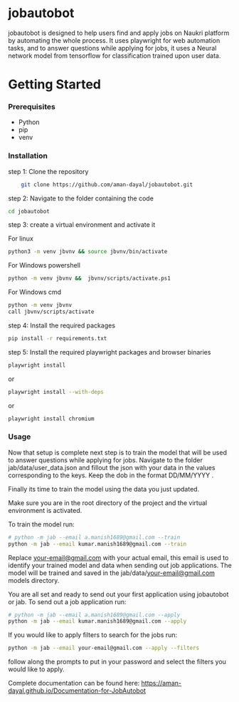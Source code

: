 # jobautobot

jobautobot is designed to help users find and apply jobs on Naukri platform by automating the whole process.
It uses playwright for web automation tasks, and to answer questions while applying for jobs, it uses a Neural network model from tensorflow for classification trained upon user data.

# Getting Started

### Prerequisites
- Python
- pip
- venv

### Installation

step 1: Clone the repository
```bash
    git clone https://github.com/aman-dayal/jobautobot.git
```
step 2: Navigate to the folder containing the code  
```bash
cd jobautobot
```
step 3: create a virtual environment and activate it

For linux
```bash
python3 -m venv jbvnv && source jbvnv/bin/activate
```
For Windows powershell
```bash
python -m venv jbvnv &&  jbvnv/scripts/activate.ps1
```
For Windows cmd
```bash
python -m venv jbvnv
call jbvnv/scripts/activate
```
step 4: Install the required packages
```bash
pip install -r requirements.txt
```
step 5: Install the required playwright packages and browser binaries
```bash
playwright install
```
or
```bash
playwright install --with-deps
```
or
```bash
playwright install chromium
```
### Usage

Now that setup is complete next step is to train the model that will be used to answer questions while applying for jobs. Navigate to the folder jab/data/user_data.json and fillout the json with your data in the values corresponding to the keys.
Keep the dob in the format DD/MM/YYYY .

Finally its time to train the model using the data you just updated.

Make sure you are in the root directory of the project and the virtual environment is activated.

To train the model run:
```bash
# python -m jab --email a.manish1689@gmail.com --train
python -m jab --email kumar.manish1689@gmail.com --train
```
Replace your-email@gmail.com with your actual email, this email is used to identify your trained model and data when sending out job applications. The model will be trained and saved in the jab/data/your-email@gmail.com models directory.

You are all set and ready to send out your first application using jobautobot or jab. To send out a job application run:
```bash
# python -m jab --email a.manish1689@gmail.com --apply
python -m jab --email kumar.manish1689@gmail.com --apply
```
If you would like to apply filters to search for the jobs run:
```bash
python -m jab --email your-email@gmail.com --apply --filters
```
follow along the prompts to put in your password and select the filters you would like to apply.

Complete documentation can be found here: https://aman-dayal.github.io/Documentation-for-JobAutobot
